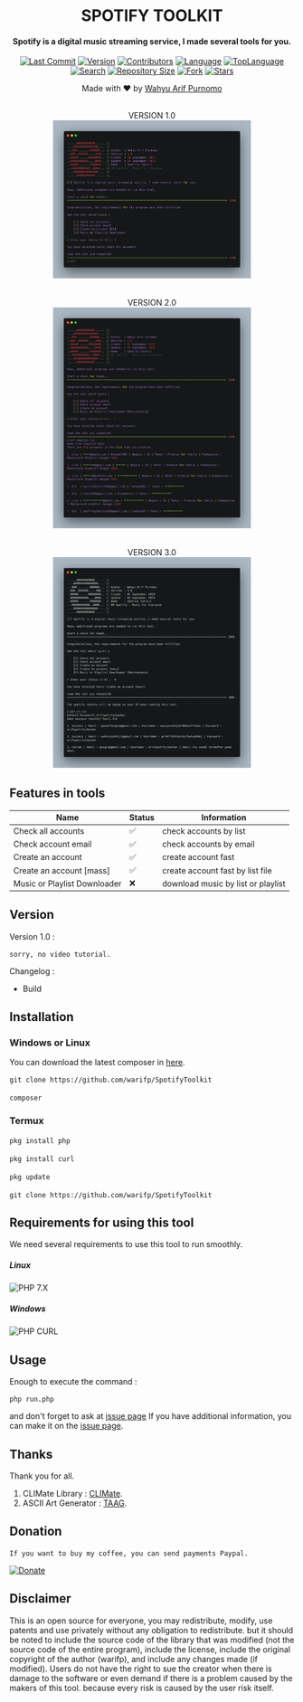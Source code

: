 <H1 align="center">
SPOTIFY TOOLKIT
</H1>
<H4 align="center">
Spotify is a digital music streaming service, I made several tools for you.</br>
</H4>
<p align="center">
<a href="https://github.com/warifp"><img alt="Last Commit" src="https://img.shields.io/github/last-commit/warifp/SpotifyToolkit"/></a>
<a href="https://github.com/warifp"><img alt="Version" src="https://img.shields.io/github/v/release/warifp/SpotifyToolkit"/></a>
<a href="https://github.com/warifp"><img alt="Contributors" src="https://img.shields.io/github/contributors/warifp/SpotifyToolkit"/></a>
<a href="https://github.com/warifp"><img alt="Language" src="https://img.shields.io/github/languages/count/warifp/SpotifyToolkit"/></a>
<a href="https://github.com/warifp"><img alt="TopLanguage" src="https://img.shields.io/github/languages/top/warifp/SpotifyToolkit"/></a>
</br>
<a href="https://github.com/warifp"><img alt="Search" src="https://img.shields.io/github/search/warifp/SpotifyToolkit/spotify"/></a>
<a href="https://github.com/warifp"><img alt="Repository Size" src="https://img.shields.io/github/repo-size/warifp/SpotifyToolkit"/></a>
<a href="https://github.com/warifp"><img alt="Fork" src="https://img.shields.io/github/forks/warifp/SpotifyToolkit"/></a>
<a href="https://github.com/warifp"><img alt="Stars" src="https://img.shields.io/github/stars/warifp/SpotifyToolkit"/></a>
</p>

<p align="center">
Made with ❤️ by <a href="https://github.com/warifp">Wahyu Arif Purnomo</a>
</p>

<p align="center">
<a><br> VERSION 1.0 </br></a>
  <img src="images/version/1.0.png" width="350" title="Version 1.0" alt="Version 1.0">
</p>

<p align="center">
<a><br> VERSION 2.0 </br></a>
  <img src="images/version/2.0.png" width="350" title="Version 2.0" alt="Version 2.0">
</p>

<p align="center">
<a><br> VERSION 3.0 </br></a>
  <img src="images/version/3.0.png" width="350" title="Version 3.0" alt="Version 3.0">
</p>

## Features in tools

| Name                               | Status             | Information                                        |
| ---------------------------------- | ------------------ | -------------------------------------------------- |
| Check all accounts                 | :white_check_mark: | check accounts by list                             |
| Check account email                | :white_check_mark: | check accounts by email                            |
| Create an account                  | :white_check_mark: | create account fast                                |
| Create an account [mass]           | :white_check_mark: | create account fast by list file                   |
| Music or Playlist Downloader       | ❌                 | download music by list or playlist                 |


## Version

Version 1.0 :

    sorry, no video tutorial.

  Changelog :

-   Build

## Installation

### Windows or Linux
You can download the latest composer in [here](https://getcomposer.org/download/).

    git clone https://github.com/warifp/SpotifyToolkit

    composer 
    
### Termux

    pkg install php

    pkg install curl

    pkg update

    git clone https://github.com/warifp/SpotifyToolkit


## Requirements for using this tool

We need several requirements to use this tool to run smoothly.

##### Linux

![PHP 7.X](https://img.shields.io/badge/PHP-7.X-success.svg "PHP 7.X")

##### Windows

![PHP CURL](https://img.shields.io/badge/XAMPP-7.3.5-success.svg "XAMPP 7.X")

## Usage

Enough to execute the command :

    php run.php


and don't forget to ask at [issue page](https://github.com/warifp/SpotifyToolkit/issues)
If you have additional information, you can make it on the [issue page](https://github.com/warifp/SpotifyToolkit/issues).

## Thanks

Thank you for all.

1.  CLIMate Library : [CLIMate](https://climate.thephpleague.com/).
2.  ASCII Art Generator : [TAAG](http://patorjk.com/software/taag).

## Donation

    If you want to buy my coffee, you can send payments Paypal.

[![Donate](https://img.shields.io/badge/Donate-PayPal-green.svg)](https://paypal.me/wahyuarifpurnomo)

## Disclaimer

This is an open source for everyone, you may redistribute, modify, use patents and use privately without any obligation to redistribute. but it should be noted to include the source code of the library that was modified (not the source code of the entire program), include the license, include the original copyright of the author (warifp), and include any changes made (if modified). Users do not have the right to sue the creator when there is damage to the software or even demand if there is a problem caused by the makers of this tool. because every risk is caused by the user risk itself.
